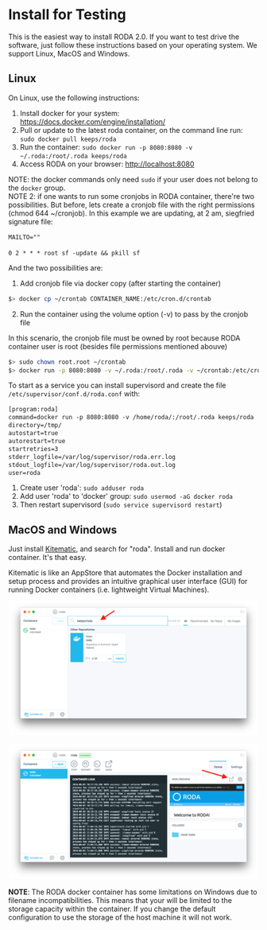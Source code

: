 # Install for Testing

This is the easiest way to install RODA 2.0. If you want to test drive the software, just follow these instructions based on your operating system. We support Linux, MacOS and Windows.

## Linux

On Linux, use the following instructions:

1. Install docker for your system: https://docs.docker.com/engine/installation/
2. Pull or update to the latest roda container, on the command line run:  `sudo docker pull keeps/roda`
3. Run the container: `sudo docker run -p 8080:8080 -v ~/.roda:/root/.roda keeps/roda`
4. Access RODA on your browser: [http://localhost:8080](http://localhost:8080)

NOTE: the docker commands only need `sudo` if your user does not belong to the `docker` group.   
NOTE 2: if one wants to run some cronjobs in RODA container, there're two possibilities. But before, lets create a cronjob file with the right permissions (chmod 644 ~/cronjob). In this example we are updating, at 2 am, siegfried signature file:
```
MAILTO=""

0 2 * * * root sf -update && pkill sf
```

And the two possibilities are:
1. Add cronjob file via docker copy (after starting the container)
```bash
$> docker cp ~/crontab CONTAINER_NAME:/etc/cron.d/crontab
```

2. Run the container using the volume option (-v) to pass by the cronjob file

In this scenario, the cronjob file must be owned by root because RODA container user is root (besides file permissions mentioned abouve)
```bash
$> sudo chown root.root ~/crontab
$> docker run -p 8080:8080 -v ~/.roda:/root/.roda -v ~/crontab:/etc/cron.d/crontab keeps/roda
```


To start as a service you can install supervisord and create the file `/etc/supervisor/conf.d/roda.conf` with:

```
[program:roda]
command=docker run -p 8080:8080 -v /home/roda/:/root/.roda keeps/roda
directory=/tmp/
autostart=true
autorestart=true
startretries=3
stderr_logfile=/var/log/supervisor/roda.err.log
stdout_logfile=/var/log/supervisor/roda.out.log
user=roda
```

1. Create user 'roda': `sudo adduser roda`
2. Add user 'roda' to 'docker' group: `sudo usermod -aG docker roda`
3. Then restart supervisord (`sudo service supervisord restart`)


## MacOS and Windows

Just install [Kitematic](https://kitematic.com), and search for "roda". Install and run docker container. It's that easy.

Kitematic is like an AppStore that automates the Docker installation and setup process and provides an intuitive graphical user interface (GUI) for running Docker containers (i.e. lightweight Virtual Machines).

![Search and install](images/kitematic_search.png "Search and install RODA in Kitematic")

![Open](images/kitematic_open.png "Open RODA in Kitematic")

**NOTE**: The RODA docker container has some limitations on Windows due to filename incompatibilities. This means that your will be limited to the storage capacity within the container. If you change the default configuration to use the storage of the host machine it will not work.


